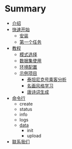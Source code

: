 # Summary

* [介绍](README.md)
* [快速开始](chapter1/an-zhuang.md)
  * [安装](chapter1/an-zhuang.md)
  * [第一个任务](chapter1/di-yi-ge-ren-wu.md)
* [教程](jiao-cheng/mo-shi-jie-shao.md)
  * [模式选择](jiao-cheng/mo-shi-jie-shao.md)
  * [数据集使用](jiao-cheng/shu-ju-ji.md)
  * [环境配置](jiao-cheng/huan-jing-pei-zhi.md)
  * [示例项目](jiao-cheng/shi-li-xiang-mu/tai-tan-ni-ke-hao-cheng-ke-fen-xi.md)
    * [泰坦尼克号乘客分析](jiao-cheng/shi-li-xiang-mu/tai-tan-ni-ke-hao-cheng-ke-fen-xi.md)
    * [名画风格学习](jiao-cheng/shi-li-xiang-mu/style-transfercli.md)
    * [唐诗词生成](jiao-cheng/shi-li-xiang-mu/tang-shi-ci-sheng-cheng.md)
* [命令行](ming-ling-xing.md)
  * create
  * status
  * info
  * logs
  * [data](ming-ling-xing/data.md)
    * init
    * upload
* [联系我们](lian-xi-wo-men.md)

